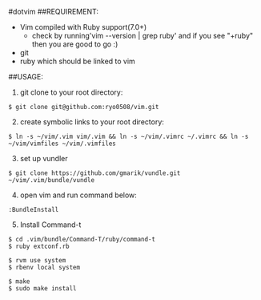 #dotvim
##REQUIREMENT:
* Vim compiled with Ruby support(7.0+)
  - check by running'vim --version | grep ruby' and if you see "+ruby" then you are good to go :)
* git 
* ruby which should be linked to vim


##USAGE:
1. git clone to your root directory:  
```
$ git clone git@github.com:ryo0508/vim.git
```

2. create symbolic links to your root directory:  
```
$ ln -s ~/vim/.vim vim/.vim && ln -s ~/vim/.vimrc ~/.vimrc && ln -s ~/vim/vimfiles ~/vim/.vimfiles
```
  
3. set up vundler  
```
$ git clone https://github.com/gmarik/vundle.git ~/vim/.vim/bundle/vundle
```

4. open vim and run command below:  
```
:BundleInstall
```

5. Install Command-t  
```
$ cd .vim/bundle/Command-T/ruby/command-t
$ ruby extconf.rb

$ rvm use system
$ rbenv local system

$ make
$ sudo make install
```
